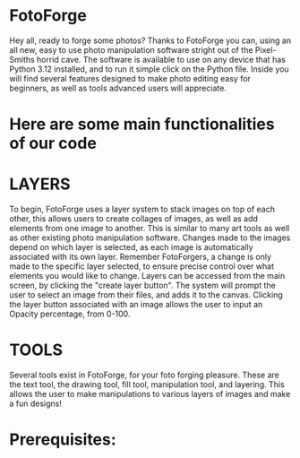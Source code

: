 # FotoForge
Hey all, ready to forge some photos? Thanks to FotoForge you can, using an all new, easy to use photo manipulation software stright out of the Pixel-Smiths horrid cave. The software is available to use on any device that has Python 3.12 installed, and to run it simple click on the Python file. Inside you will find several features designed to make photo editing easy for beginners, as well as tools advanced users will appreciate. 

# Here are some main functionalities of our code

# LAYERS
To begin, FotoForge uses a layer system to stack images on top of each other, this allows users to create collages of images, as well as add elements from one image to another. This is similar to many art tools as well as other existing photo manipulation software. Changes made to the images depend on which layer is selected, as each image is automatically associated with its own layer. Remember FotoForgers, a change is only made to the specific layer selected, to ensure precise control over what elements you would like to change. Layers can be accessed from the main screen, by clicking the "create layer button". The system will prompt the user to select an image from their files, and adds it to the canvas. Clicking the layer button associated with an image allows the user to input an Opacity percentage, from 0-100. 

# TOOLS 
Several tools exist in FotoForge, for your foto forging pleasure. These are the text tool, the drawing tool, fill tool, manipulation tool, and layering. This allows the user to make manipulations to various layers of images and make a fun designs!

# Prerequisites: 


